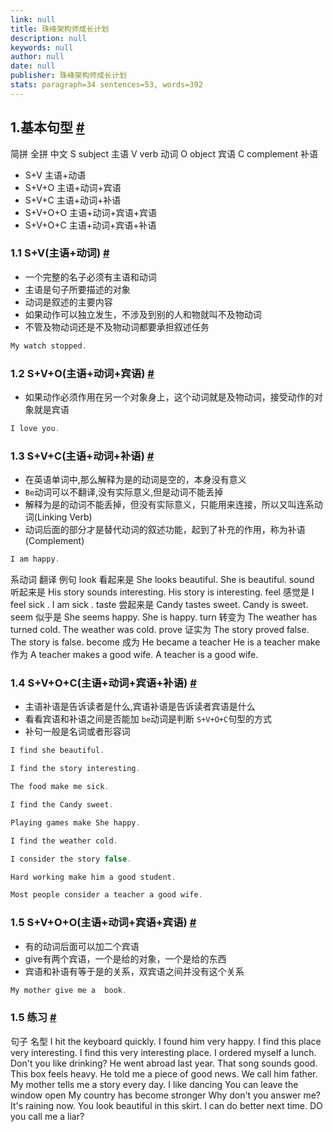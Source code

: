 ```yaml
---
link: null
title: 珠峰架构师成长计划
description: null
keywords: null
author: null
date: null
publisher: 珠峰架构师成长计划
stats: paragraph=34 sentences=53, words=392
---
```

## 1.基本句型 [#](#t01基本句型)

简拼 全拼 中文 S subject 主语 V verb 动词 O object 宾语 C complement 补语

* S+V 主语+动语
* S+V+O 主语+动词+宾语
* S+V+C 主语+动词+补语
* S+V+O+O 主语+动词+宾语+宾语
* S+V+O+C 主语+动词+宾语+补语

### 1.1 S+V(主语+动词) [#](#t111-sv主语动词)

* 一个完整的名子必须有主语和动词
* 主语是句子所要描述的对象
* 动词是叙述的主要内容
* 如果动作可以独立发生，不涉及到别的人和物就叫不及物动词
* 不管及物动词还是不及物动词都要承担叙述任务

```js
My watch stopped.

```

### 1.2 S+V+O(主语+动词+宾语) [#](#t212-svo主语动词宾语)

* 如果动作必须作用在另一个对象身上，这个动词就是及物动词，接受动作的对象就是宾语

```js
I love you.

```

### 1.3 S+V+C(主语+动词+补语) [#](#t313-svc主语动词补语)

* 在英语单词中,那么解释为是的动词是空的，本身没有意义
* `Be`动词可以不翻译,没有实际意义,但是动词不能丢掉
* 解释为是的动词不能丢掉，但没有实际意义，只能用来连接，所以又叫连系动词(Linking Verb)
* 动词后面的部分才是替代动词的叙述功能，起到了补充的作用，称为补语(Complement)

```js
I am happy.

```

系动词 翻译 例句 look 看起来是 She looks beautiful. She is beautiful. sound 听起来是 His story sounds interesting. His story is interesting. feel 感觉是 I feel sick . I am sick . taste 尝起来是 Candy tastes sweet. Candy is sweet. seem 似乎是 She seems happy. She is happy. turn 转变为 The weather has turned cold. The weather was cold. prove 证实为 The story proved false. The story is false. become 成为 He became a teacher He is a teacher make 作为 A teacher makes a good wife. A teacher is a good wife.

### 1.4 S+V+O+C(主语+动词+宾语+补语) [#](#t414-svoc主语动词宾语补语)

* 主语补语是告诉读者是什么,宾语补语是告诉读者宾语是什么
* 看看宾语和补语之间是否能加 `be`动词是判断 `S+V+O+C`句型的方式
* 补句一般是名词或者形容词

```js
I find she beautiful.

I find the story interesting.

The food make me sick.

I find the Candy sweet.

Playing games make She happy.

I find the weather cold.

I consider the story false.

Hard working make him a good student.

Most people consider a teacher a good wife.

```

### 1.5 S+V+O+O(主语+动词+宾语+宾语) [#](#t515-svoo主语动词宾语宾语)

* 有的动词后面可以加二个宾语
* give有两个宾语，一个是给的对象，一个是给的东西
* 宾语和补语有等于是的关系，双宾语之间并没有这个关系

```js
My mother give me a  book.

```

### 1.5 练习 [#](#t615-练习)

句子 名型 I hit the keyboard quickly. I found him very happy. I find this place very interesting. I find this very interesting place. I ordered myself a lunch. Don't you like drinking? He went abroad last year. That song sounds good. This box feels heavy. He told me a piece of good news. We call him father. My mother tells me a story every day. I like dancing You can leave the window open My country has become stronger Why don't you answer me? It's raining now. You look beautiful in this skirt. I can do better next time. DO you call me a liar?
